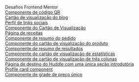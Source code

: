 Desafios Frontend Mentor
<br>
<a href ="https://thiagotelheiro.github.io/desafios-frontend-mentor/componente-de-codigoqr/index.html">Componente de código QR</a>
<br>
<a href ="https://thiagotelheiro.github.io/desafios-frontend-mentor/cartao-de-visualizacao-do-blog/index.html">Cartão de visualização do blog</a>
<br>
<a href ="https://thiagotelheiro.github.io/desafios-frontend-mentor/perfil-de-links-sociais/index.html#l">Perfil de links sociais</a>
<br>
<a href ="https://thiagotelheiro.github.io/desafios-frontend-mentor/componente-do-cart%C3%A3o-de-visualiza%C3%A7%C3%A3o-nft/index.html">Componente do Cartão de Visualização</a>
<br>
<a href = "https://thiagotelheiro.github.io/desafios-frontend-mentor/pagina-de-receitas/index.html"> Página de receitas</a>
<br>
<a href = "https://thiagotelheiro.github.io/desafios-frontend-mentor/order-summary-component/index.html#"> Componente de resumo do pedido</a>
<br>
<a href = "https://thiagotelheiro.github.io/desafios-frontend-mentor/product-preview-card-component/index.html"> Componente do cartão de visualização do produto </a>
<br>
<a href = "https://thiagotelheiro.github.io/desafios-frontend-mentor/results-summary-component/index.html"> Componente de resumo de resultados </a>
<br>
<a href = "https://thiagotelheiro.github.io/desafios-frontend-mentor/stats-preview-card-component/index.html"> Componente do cartão de visualização de estatísticas </a>
<br> 
<a href = "https://thiagotelheiro.github.io/desafios-frontend-mentor/3-column-preview-card-component/index.html"> Componente de cartão de visualização de três colunas </a>
<br>
<a href="https://thiagotelheiro.github.io/desafios-frontend-mentor/huddle-landing-page-with-a-single-introductory-section/index.html"> Página de destino do Huddle com uma única seção introdutória </a>
<br>
<a href="https://thiagotelheiro.github.io/desafios-frontend-mentor/profile-card-component/index.html"> Profile card component </a>
<br>
<a href="https://thiagotelheiro.github.io/desafios-frontend-mentor/single-price-grid-component/index.html"> Componente de grade de preço único </a>

